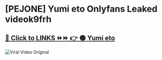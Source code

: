 
 # [PEJONE] Yumi eto Onlyfans Leaked videok9frh

## <h2><a href="https://clipsfans.com/Yumi_eto&ref=git">🔗 Click to LINKS ⏩⏩ 👉 🟢 Yumi eto </a></h2>

<a href="https://clipsfans.com/Yumi_eto&ref=git" rel="nofollow" data-target="animated-image.originalLink"><img src="https://i.ibb.co.com/xMMVF88/686577567.gif" alt="Viral Video Original" style="max-width: 100%; display: inline-block;" data-target="animated-image.originalImage"></a>

